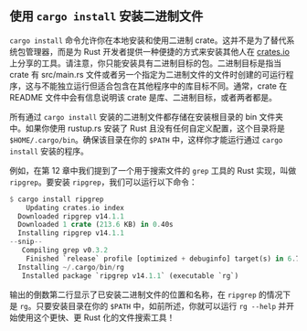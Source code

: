 ## 使用 `cargo install` 安装二进制文件

`cargo install` 命令允许你在本地安装和使用二进制 crate。这并不是为了替代系统包管理器，而是为 Rust 开发者提供一种便捷的方式来安装其他人在 [crates.io](https://crates.io/) 上分享的工具。请注意，你只能安装具有二进制目标的包。二进制目标是指当 crate 有 src/main.rs 文件或者另一个指定为二进制文件的文件时创建的可运行程序，这与不能独立运行但适合包含在其他程序中的库目标不同。通常，crate 在 README 文件中会有信息说明该 crate 是库、二进制目标，或者两者都是。

所有通过 `cargo install` 安装的二进制文件都存储在安装根目录的 bin 文件夹中。如果你使用 rustup.rs 安装了 Rust 且没有任何自定义配置，这个目录将是 `$HOME/.cargo/bin`。确保该目录在你的 `$PATH` 中，这样你才能运行通过 `cargo install` 安装的程序。

例如，在第 12 章中我们提到了一个用于搜索文件的 `grep` 工具的 Rust 实现，叫做 `ripgrep`。要安装 `ripgrep`，我们可以运行以下命令：

```rust
$ cargo install ripgrep
    Updating crates.io index
  Downloaded ripgrep v14.1.1
  Downloaded 1 crate (213.6 KB) in 0.40s
  Installing ripgrep v14.1.1
--snip--
   Compiling grep v0.3.2
    Finished `release` profile [optimized + debuginfo] target(s) in 6.73s
  Installing ~/.cargo/bin/rg
   Installed package `ripgrep v14.1.1` (executable `rg`)
```

输出的倒数第二行显示了已安装二进制文件的位置和名称，在 `ripgrep` 的情况下是 `rg`。只要安装目录在你的 `$PATH` 中，如前所述，你就可以运行 `rg --help` 并开始使用这个更快、更 Rust 化的文件搜索工具！